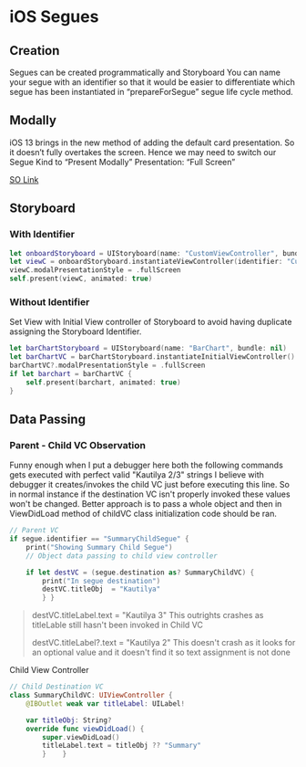 # iOS Segues

## Creation

Segues can be created programmatically and Storyboard You can name your segue with an identifier so that it would be easier to differentiate which segue has been instantiated in “prepareForSegue” segue life cycle method.

## Modally

iOS 13 brings in the new method of adding the default card presentation. So it doesn’t fully overtakes the screen. Hence we may need to switch our Segue Kind to “Present Modally” Presentation: “Full Screen”

[SO Link](https://stackoverflow.com/questions/56435510/presenting-modal-in-ios-13-fullscreen)

## Storyboard

### With Identifier

```swift
let onboardStoryboard = UIStoryboard(name: "CustomViewController", bundle: nil)
let viewC = onboardStoryboard.instantiateViewController(identifier: "CustomViewController")
viewC.modalPresentationStyle = .fullScreen
self.present(viewC, animated: true)
```

### Without Identifier

Set View with Initial View controller of Storyboard to avoid having duplicate assigning the Storyboard Identifier.

```swift
let barChartStoryboard = UIStoryboard(name: "BarChart", bundle: nil)
let barChartVC = barChartStoryboard.instantiateInitialViewController()
barChartVC?.modalPresentationStyle = .fullScreen
if let barchart = barChartVC {
    self.present(barchart, animated: true)
}
```

## Data Passing

### Parent - Child VC Observation

Funny enough when I put a debugger here both the following commands gets executed with perfect valid "Kautilya 2/3" strings I believe with debugger it creates/invokes the child VC just before executing this line. So in normal instance if the destination VC isn't properly invoked these values won't be changed. Better approach is to pass a whole object and then in ViewDidLoad method of childVC class initialization code should be ran.

```swift
// Parent VC
if segue.identifier == "SummaryChildSegue" {
    print("Showing Summary Child Segue")
    // Object data passing to child view controller

    if let destVC = (segue.destination as? SummaryChildVC) {
        print("In segue destination")
        destVC.titleObj  = "Kautilya"
        } }
```

> destVC.titleLabel.text = "Kautilya 3" This outrights crashes as titleLable still hasn't been invoked in Child VC
>
> destVC.titleLabel?.text = "Kautilya 2" This doesn't crash as it looks for an optional value and it doesn't find it so text assignment is not done

Child View Controller

```swift
// Child Destination VC
class SummaryChildVC: UIViewController {
    @IBOutlet weak var titleLabel: UILabel!

    var titleObj: String?
    override func viewDidLoad() {
        super.viewDidLoad()
        titleLabel.text = titleObj ?? "Summary"
        }    }
```

